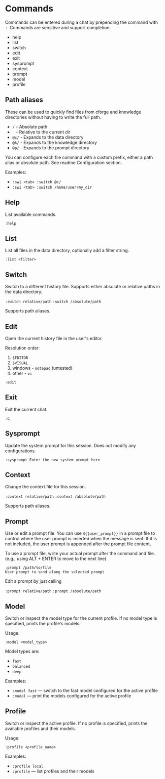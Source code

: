# Commands

Commands can be entered during a chat by prepending the command with `:`. Commands are sensitive and support completion.

- help
- list
- switch
- edit
- exit
- sysprompt
- context
- prompt
- model
- profile

## Path aliases

These can be used to quickly find files from cforge and knowledge directories without having to write the full path.

- `/` - Absolute path
- ` ` - Relative to the current dir
- `@c/` - Expands to the data directory
- `@k/` - Expands to the knowledge directory
- `@p/` - Expands to the prompt directory

You can configure each file command with a custom prefix, either a path alias or absolute path. See readme Configuration
section.

Examples:

- `:swi <tab> :switch @c/`
- `:swi <tab> :switch /home/user/my_dir`

## Help

List available commands.

`:help`

## List

List all files in the data directory, optionally add a filter string.

`:list <filter>`

## Switch

Switch to a different history file. Supports either absolute or relative paths in the data directory.

`:switch relative/path`
`:switch /absolute/path`

Supports path aliases.

## Edit

Open the current history file in the user's editor.

Resolution order:

1. `$EDITOR`
2. `$VISUAL`
3. windows - `notepad` (untested)
4. other - `vi`

`:edit`

## Exit

Exit the current chat.

`:q`

## Sysprompt

Update the system prompt for this session. Does not modify any configurations.

`:sysprompt Enter the new system prompt here`

## Context

Change the context file for this session.

`:context relative/path`
`:context /absolute/path`

Supports path aliases.

## Prompt

Use or edit a prompt file. You can use `${{user_prompt}}` in a prompt file to control where the user prompt is inserted
when the message is sent. If it is not included, the user prompt is appended after the prompt file content.

To use a prompt file, write your actual prompt after the command and file. (e.g., using ALT + ENTER to move to the next
line)

```
:prompt /path/to/file
User prompt to send along the selected prompt
```

Edit a prompt by just calling

`:prompt relative/path`
`:prompt /absolute/path`

## Model

Switch or inspect the model type for the current profile. If no model type is specified, prints the profile's models.

Usage:

`:model <model_type>`

Model types are:

- `fast`
- `balanced`
- `deep`

Examples:

- `:model fast` — switch to the fast model configured for the active profile
- `:model` — print the models configured for the active profile

## Profile

Switch or inspect the active profile. If no profile is specified, prints the available profiles and their models.

Usage:

`:profile <profile_name>`

Examples:

- `:profile local`
- `:profile` — list profiles and their models
